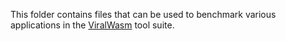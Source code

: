 This folder contains files that can be used to benchmark various applications in the [ViralWasm](https://niema-lab.github.io/ViralWasm) tool suite.
